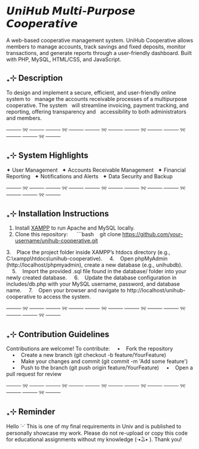 # 𝙐𝙣𝙞𝙃𝙪𝙗 𝙈𝙪𝙡𝙩𝙞-𝙋𝙪𝙧𝙥𝙤𝙨𝙚 𝘾𝙤𝙤𝙥𝙚𝙧𝙖𝙩𝙞𝙫𝙚 
A web-based cooperative management system. UniHub Cooperative allows members to manage accounts, track savings and fixed deposits, monitor transactions, and generate reports through a user-friendly dashboard. Built with PHP, MySQL, HTML/CSS, and JavaScript.


## ₊⊹ Description

To design and implement a secure, efficient, and user-friendly online system to  
manage the accounts receivable processes of a multipurpose cooperative. The system  
will streamline invoicing, payment tracking, and reporting, offering transparency and  
accessibility to both administrators and members.


──── ୨୧ ──── ──── ୨୧ ──── ──── ୨୧ ──── ──── ୨୧ ──── ──── ୨୧ ──── ──── ୨୧ ────


## ₊⊹ System Highlights

✦ User Management  
✦ Accounts Receivable Management  
✦ Financial Reporting  
✦ Notifications and Alerts  
✦ Data Security and Backup


──── ୨୧ ──── ──── ୨୧ ──── ──── ୨୧ ──── ──── ୨୧ ──── ──── ୨୧ ──── ──── ୨୧ ────


## ₊⊹ Installation Instructions

1. Install [XAMPP](https://www.apachefriends.org/index.html) to run Apache and MySQL locally.  
2. Clone this repository:  
   ```bash
   git clone https://github.com/your-username/unihub-cooperative.git

3.    Place the project folder inside XAMPP’s htdocs directory (e.g., C:\xampp\htdocs\unihub-cooperative).
    4.    Open phpMyAdmin (http://localhost/phpmyadmin), create a new database (e.g., unihubdb).
    5.    Import the provided .sql file found in the database/ folder into your newly created database.
    6.    Update the database configuration in includes/db.php with your MySQL username, password, and database name.
    7.    Open your browser and navigate to http://localhost/unihub-cooperative to access the system.


──── ୨୧ ──── ──── ୨୧ ──── ──── ୨୧ ──── ──── ୨୧ ──── ──── ୨୧ ──── ──── ୨୧ ────


## ₊⊹ Contribution Guidelines

Contributions are welcome! To contribute:
    •    Fork the repository
    •    Create a new branch (git checkout -b feature/YourFeature)
    •    Make your changes and commit (git commit -m 'Add some feature')
    •    Push to the branch (git push origin feature/YourFeature)
    •    Open a pull request for review
    

──── ୨୧ ──── ──── ୨୧ ──── ──── ୨୧ ──── ──── ୨୧ ──── ──── ୨୧ ──── ──── ୨୧ ────




## ₊⊹ Reminder

Hello ˙ᵕ˙ This is one of my final requirements in Univ and is published to personally showcase my work. 
Please do not re-upload or copy this code for educational assignments without my knowledge (·•᷄ࡇ•᷅ ). Thank you!




